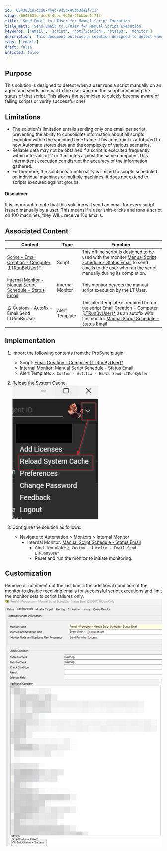```yaml
---
id: '6643031d-dcd8-4bec-9d5d-40bb3de1f713'
slug: /6643031d-dcd8-4bec-9d5d-40bb3de1f713
title: 'Send Email to LTUser for Manual Script Execution'
title_meta: 'Send Email to LTUser for Manual Script Execution'
keywords: ['email', 'script', 'notification', 'status', 'monitor']
description: 'This document outlines a solution designed to detect when a user manually runs a script on an agent and sends an email to the user with the status of that script. It highlights limitations, implementation steps, and customization options to enhance monitoring capabilities.'
tags: ['email']
draft: false
unlisted: false
---
```


## Purpose

This solution is designed to detect when a user runs a script manually on an agent and sends an email to the user who ran the script containing the status of that script. This allows the technician to quickly become aware of failing scripts or verify successful ones.

## Limitations

- The solution's limitation entails sending only one email per script, preventing the ability to consolidate information about all scripts executed within the specified time frame. This constraint is attributed to how Automate stores data and the complexity of various scenarios.
- Reliable data may not be obtained if a script is executed frequently within intervals of 2 or 3 minutes against the same computer. This intermittent execution can disrupt the accuracy of the information gathered.
- Furthermore, the solution's functionality is limited to scripts scheduled on individual machines or multiple machines; it does not extend to scripts executed against groups.

#### Disclaimer

It is important to note that this solution will send an email for every script issued manually by a user. This means if a user shift-clicks and runs a script on 100 machines, they WILL receive 100 emails.

## Associated Content

| Content                                                                                   | Type            | Function                                                                                                                                                       |
|-------------------------------------------------------------------------------------------|-----------------|----------------------------------------------------------------------------------------------------------------------------------------------------------------|
| [Script - Email Creation - Computer [LTRunByUser]*](/docs/aff3413b-574f-4399-8f4b-85e04d388c5a) | Script          | This offline script is designed to be used with the monitor [Manual Script Schedule - Status Email](/docs/587dab37-7b57-467f-bcde-b112783f5cf1) to send emails to the user who ran the script manually during its completion. |
| [Internal Monitor - Manual Script Schedule - Status Email](/docs/587dab37-7b57-467f-bcde-b112783f5cf1) | Internal Monitor | This monitor detects the manual script execution by the LT User.                                                                                             |
| △ Custom - Autofix - Email Send LTRunByUser                                            | Alert Template   | This alert template is required to run the script [Email Creation - Computer [LTRunByUser]*](/docs/aff3413b-574f-4399-8f4b-85e04d388c5a) as an autofix with the monitor [Manual Script Schedule - Status Email](/docs/587dab37-7b57-467f-bcde-b112783f5cf1) |

## Implementation

1. Import the following contents from the ProSync plugin:
   - Script: [Email Creation - Computer [LTRunByUser]*](/docs/aff3413b-574f-4399-8f4b-85e04d388c5a) 
   - Internal Monitor: [Manual Script Schedule - Status Email](/docs/587dab37-7b57-467f-bcde-b112783f5cf1) 
   - Alert Template: `△ Custom - Autofix - Email Send LTRunByUser`

2. Reload the System Cache.  
   ![System Cache Reload](../../static/img/docs/6643031d-dcd8-4bec-9d5d-40bb3de1f713/image_1.png)

3. Configure the solution as follows:
   - Navigate to Automation > Monitors > Internal Monitor
     - Internal Monitor: [Manual Script Schedule - Status Email](/docs/587dab37-7b57-467f-bcde-b112783f5cf1)
       - Alert Template: `△ Custom - Autofix - Email Send LTRunByUser`
       - Reset and run the monitor to initiate monitoring.

## Customization

Remove or comment out the last line in the additional condition of the monitor to disable receiving emails for successful script executions and limit the monitor sets to script failures only.  
![Customization Example](../../static/img/docs/6643031d-dcd8-4bec-9d5d-40bb3de1f713/image_2.png)

